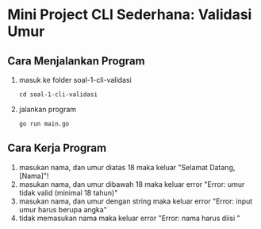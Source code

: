 # Mini Project CLI Sederhana: Validasi Umur

## Cara Menjalankan Program
1. masuk ke folder soal-1-cli-validasi
    ```
    cd soal-1-cli-validasi
    ```
2. jalankan program 
    ```
    go run main.go
    ```

## Cara Kerja Program
1. masukan nama, dan umur diatas 18 maka keluar "Selamat Datang, [Nama]"!
2. masukan nama, dan umur dibawah 18 maka keluar error "Error: umur tidak valid (minimal 18 tahun)"
3. masukan nama, dan umur dengan string maka keluar error "Error: input umur harus berupa angka"
4. tidak memasukan nama maka keluar error "Error: nama harus diisi "